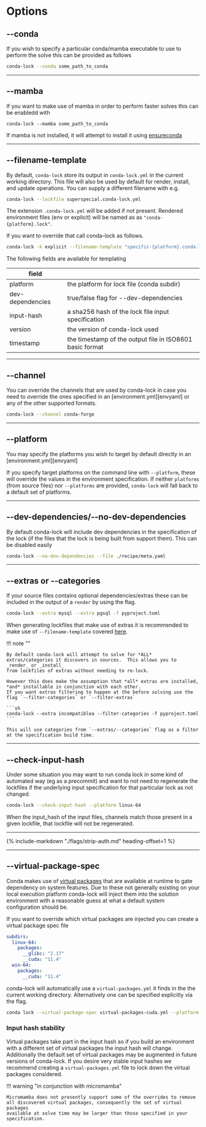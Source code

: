 # Options

## --conda

If you wish to specify a particular conda/mamba executable to use to perform the solve this can be provided as follows

```bash
conda-lock --conda some_path_to_conda
```

---

## --mamba

If you want to make use of mamba in order to perform faster solves this can be enabledd with

```
conda-lock --mamba some_path_to_conda
```

If mamba is not installed, it will attempt to install it using [ensureconda](https://github.com/conda-incubator/ensureconda)

---

## --filename-template

By default, `conda-lock` store its output in `conda-lock.yml` in the current
working directory. This file will also be used by default for render, install,
and update operations. You can supply a different filename with e.g.

```bash
conda-lock --lockfile superspecial.conda-lock.yml
```

The extension `.conda-lock.yml` will be added if not present. Rendered
environment files (env or explicit) will be named as as
`"conda-{platform}.lock"`.

If you want to override that call conda-lock as follows.

```bash
conda-lock -k explicit --filename-template "specific-{platform}.conda.lock"
```

The following fields are available for templating

| field             |                                                           |
| ----------------- | --------------------------------------------------------- |
| platform          | the platform for lock file (conda subdir)                 |
| dev-dependencies  | true/false flag for --dev-dependencies                    |
| input-hash        | a sha256 hash of the lock file input specification        |
| version           | the version of conda-lock used                            |
| timestamp         | the timestamp of the output file in ISO8601 basic format  |

---

## --channel

You can override the channels that are used by conda-lock in case you need to override the ones specified in
an [environment.yml][envyaml] or any of the other supported formats.

```bash
conda-lock --channel conda-forge
```

---

## --platform

You may specify the platforms you wish to target by default directly in an [environment.yml][envyaml]

If you specify target platforms on the command line with `--platform`, these will
override the values in the environment specification. If neither `platforms` (from source files) nor
`--platforms` are provided, `conda-lock` will fall back to a default set of platforms.

---

## --dev-dependencies/--no-dev-dependencies

By default conda-lock will include dev dependencies in the specification of the lock (if the files that the lock
is being built from support them).  This can be disabled easily

```bash
conda-lock --no-dev-dependencies --file ./recipe/meta.yaml
```

---

## --extras or --categories

If your source files contains optional dependencies/extras these can be included in the output of a `render` by using the
flag.

```sh
conda-lock --extra mysql --extra pgsql -f pyproject.toml
```

When generating lockfiles that make use of extras it is recommended to make use of `--filename-template` covered [here](#file-naming).

!!! note ""

    By default conda-lock will attempt to solve for *ALL* extras/categories it discovers in sources.  This allows you to _render_ or _install_
    from lockfiles of extras without needing to re-lock.

    However this does make the assumption that *all* extras are installed, *and* installable in conjunction with each other.
    If you want extras filtering to happen at the before solving use the flag `--filter-categories` or `--filter-extras`

    ```sh
    conda-lock --extra incompatiblea --filter-categories -f pyproject.toml
    ```

    This will use categories from `--extras/--categories` flag as a filter at the specification build time.

---

## --check-input-hash

Under some situation you may want to run conda lock in some kind of automated way (eg as a precommit) and want to not
need to regenerate the lockfiles if the underlying input specification for that particular lock as not changed.

```bash
conda-lock --check-input-hash --platform linux-64
```

When the input_hash of the input files, channels match those present in a given lockfile, that lockfile will not be regenerated.

---

{%
   include-markdown "./flags/strip-auth.md"
   heading-offset=1
%}

---

## --virtual-package-spec

Conda makes use of [virtual packages](https://conda.io/projects/conda/en/latest/user-guide/tasks/manage-virtual.html) that are available at
runtime to gate dependency on system features.  Due to these not generally existing on your local execution platform conda-lock will inject
them into the solution environment with a reasonable guess at what a default system configuration should be.

If you want to override which virtual packages are injected you can create a virtual package spec file

```{.yaml title="virtual-packages.yml"}
subdirs:
  linux-64:
    packages:
      __glibc: "2.17"
      __cuda: "11.4"
  win-64:
    packages:
      __cuda: "11.4"
```

conda-lock will automatically use a `virtual-packages.yml` it finds in the the current working directory.  Alternatively one can be specified
explicitly via the flag.

```bash
conda lock --virtual-package-spec virtual-packages-cuda.yml --platform linux-64
```

### Input hash stability

Virtual packages take part in the input hash so if you build an environment with a different set of virtual packages the input hash will change.
Additionally the default set of virtual packages may be augmented in future versions of conda-lock.  If you desire very stable input hashes
we recommend creating a `virtual-packages.yml` file to lock down the virtual packages considered.

!!! warning "in conjunction with micromamba"

    Micromamba does not presently support some of the overrides to remove all discovered virtual packages, consequently the set of virtual packages
    available at solve time may be larger than those specified in your specification.
